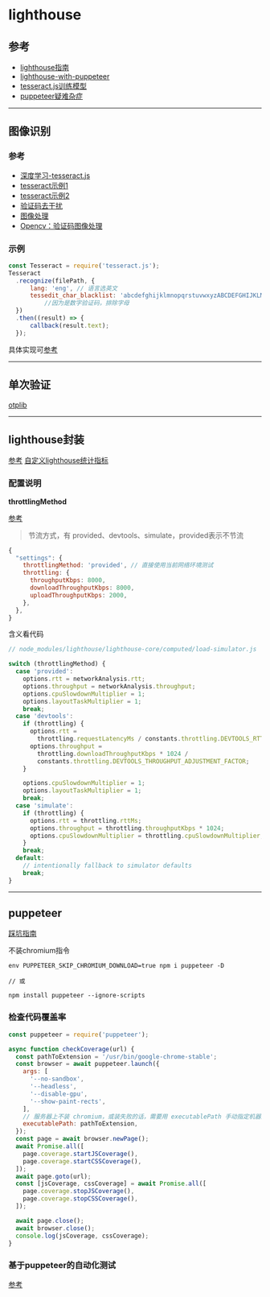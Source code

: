 # lighthouse

## 参考
- [lighthouse指南](https://juejin.im/post/5dca05f45188250c643b7d76#heading-23)
- [lighthouse-with-puppeteer](https://medium.com/@jovd/lighthouse-with-puppeteer-5dc4e3245eed)
- [tesseract.js训练模型](https://github.com/naptha/tessdata)
- [puppeteer疑难杂症](https://github.com/puppeteer/puppeteer/blob/master/docs/troubleshooting.md#chrome-headless-doesnt-launch)

---

## 图像识别

### 参考
- [深度学习-tesseract.js](https://www.npmjs.com/package/tesseract.js)
- [tesseract示例1](https://hanks.pub/2017/03/26/node-image-recognition/)
- [tesseract示例2](https://blog.csdn.net/qq_35077107/article/details/105341115)
- [验证码去干扰](https://www.jianshu.com/p/2048b8826d03)
- [图像处理](https://www.npmjs.com/package/gm)
- [Opencv：验证码图像处理](https://blog.csdn.net/weixin_43582101/article/details/90609399)

### 示例
```js
const Tesseract = require('tesseract.js');
Tesseract
  .recognize(filePath, {
      lang: 'eng', // 语言选英文
      tessedit_char_blacklist: 'abcdefghijklmnopqrstuvwxyzABCDEFGHIJKLMNOPQRSTUVWXYZ'
          //因为是数字验证码，排除字母
  })
  .then((result) => {
      callback(result.text);
  });
```

具体实现可[参考](./tesseract.js)

---

## 单次验证
[otplib](https://www.npmjs.com/package/otplib)

---

## lighthouse封装
[参考](../node/lighthouse/README.md)
[自定义lighthouse统计指标](https://github.com/GoogleChrome/lighthouse/blob/master/docs/recipes/lighthouse-plugin-example/readme.md)

### 配置说明

**throttlingMethod**

[参考](https://stackoverflow.com/questions/49899765/how-to-disable-throttling-in-lighthouse-programmaticaly/55850374#55850374)
> 节流方式，有 provided、devtools、simulate，provided表示不节流

```js
{
  "settings": {
    throttlingMethod: 'provided', // 直接使用当前网络环境测试
    throttling: {
      throughputKbps: 8000,
      downloadThroughputKbps: 8000,
      uploadThroughputKbps: 2000,
    },
  },
}
```

含义看代码
```js
// node_modules/lighthouse/lighthouse-core/computed/load-simulator.js

switch (throttlingMethod) {
  case 'provided':
    options.rtt = networkAnalysis.rtt;
    options.throughput = networkAnalysis.throughput;
    options.cpuSlowdownMultiplier = 1;
    options.layoutTaskMultiplier = 1;
    break;
  case 'devtools':
    if (throttling) {
      options.rtt =
        throttling.requestLatencyMs / constants.throttling.DEVTOOLS_RTT_ADJUSTMENT_FACTOR;
      options.throughput =
        throttling.downloadThroughputKbps * 1024 /
        constants.throttling.DEVTOOLS_THROUGHPUT_ADJUSTMENT_FACTOR;
    }

    options.cpuSlowdownMultiplier = 1;
    options.layoutTaskMultiplier = 1;
    break;
  case 'simulate':
    if (throttling) {
      options.rtt = throttling.rttMs;
      options.throughput = throttling.throughputKbps * 1024;
      options.cpuSlowdownMultiplier = throttling.cpuSlowdownMultiplier;
    }
    break;
  default:
    // intentionally fallback to simulator defaults
    break;
}
```

---

## puppeteer
[踩坑指南](https://juejin.im/post/5b99c9ece51d450e51625630)

不装chromium指令

```
env PUPPETEER_SKIP_CHROMIUM_DOWNLOAD=true npm i puppeteer -D

// 或

npm install puppeteer --ignore-scripts
```

### 检查代码覆盖率
```js
const puppeteer = require('puppeteer');

async function checkCoverage(url) {
  const pathToExtension = '/usr/bin/google-chrome-stable';
  const browser = await puppeteer.launch({
    args: [
      '--no-sandbox',
      '--headless',
      '--disable-gpu',
      '--show-paint-rects',
    ],
    // 服务器上不装 chromium，或装失败的话，需要用 executablePath 手动指定机器上的 google-chrome-stable（一般是上面这个地址），其他情况不用
    executablePath: pathToExtension,
  });
  const page = await browser.newPage();
  await Promise.all([
    page.coverage.startJSCoverage(),
    page.coverage.startCSSCoverage(),
  ]);
  await page.goto(url);
  const [jsCoverage, cssCoverage] = await Promise.all([
    page.coverage.stopJSCoverage(),
    page.coverage.stopCSSCoverage(),
  ]);

  await page.close();
  await browser.close();
  console.log(jsCoverage, cssCoverage);
}
```

### 基于puppeteer的自动化测试
[参考](../node/puppeteer/test-case/README.md)
